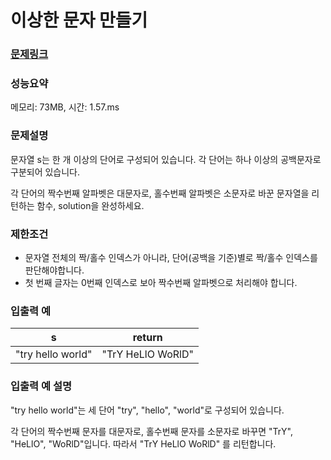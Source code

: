 # 이상한 문자 만들기

### [문제링크](https://school.programmers.co.kr/learn/courses/30/lessons/12930)

### 성능요약

메모리: 73MB, 시간: 1.57.ms

<p>

### 문제설명
문자열 s는 한 개 이상의 단어로 구성되어 있습니다. 각 단어는 하나 이상의 공백문자로 구분되어 있습니다.

 각 단어의 짝수번째 알파벳은 대문자로, 홀수번째 알파벳은 소문자로 바꾼 문자열을 리턴하는 함수, solution을 완성하세요.

### 제한조건
- 문자열 전체의 짝/홀수 인덱스가 아니라, 단어(공백을 기준)별로 짝/홀수 인덱스를 판단해야합니다.
- 첫 번째 글자는 0번째 인덱스로 보아 짝수번째 알파벳으로 처리해야 합니다.

### 입출력 예
|s|return|
|-------|------|
|"try hello world"|"TrY HeLlO WoRlD"|

### 입출력 예 설명
"try hello world"는 세 단어 "try", "hello", "world"로 구성되어 있습니다. 

각 단어의 짝수번째 문자를 대문자로, 홀수번째 문자를 소문자로 바꾸면 "TrY", "HeLlO", "WoRlD"입니다. 따라서 "TrY HeLlO WoRlD" 를 리턴합니다.